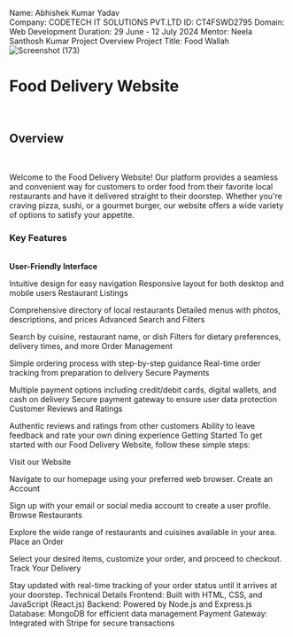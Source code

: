 Name: Abhishek Kumar Yadav <br/>
Company: CODETECH IT SOLUTIONS PVT.LTD
ID: CT4FSWD2795
Domain: Web Development
Duration: 29 June - 12 July 2024
Mentor: Neela Santhosh Kumar
Project Overview
Project Title: Food Wallah
![Screenshot (173)](https://github.com/user-attachments/assets/386a6e29-576e-419a-8dff-060ae27a73bf)

<h1>Food Delivery Website</h1> <br/>
<h2>Overview</h2> <br/>

Welcome to the Food Delivery Website! Our platform provides a seamless and convenient way for customers to order food from their favorite local restaurants and have it delivered straight to their doorstep. Whether you're craving pizza, sushi, or a gourmet burger, our website offers a wide variety of options to satisfy your appetite.

<h3>Key Features</h3> <br/>
<b>User-Friendly Interface</b> <br/>

Intuitive design for easy navigation
Responsive layout for both desktop and mobile users
Restaurant Listings

Comprehensive directory of local restaurants
Detailed menus with photos, descriptions, and prices
Advanced Search and Filters

Search by cuisine, restaurant name, or dish
Filters for dietary preferences, delivery times, and more
Order Management

Simple ordering process with step-by-step guidance
Real-time order tracking from preparation to delivery
Secure Payments

Multiple payment options including credit/debit cards, digital wallets, and cash on delivery
Secure payment gateway to ensure user data protection
Customer Reviews and Ratings

Authentic reviews and ratings from other customers
Ability to leave feedback and rate your own dining experience
Getting Started
To get started with our Food Delivery Website, follow these simple steps:

Visit our Website

Navigate to our homepage using your preferred web browser.
Create an Account

Sign up with your email or social media account to create a user profile.
Browse Restaurants

Explore the wide range of restaurants and cuisines available in your area.
Place an Order

Select your desired items, customize your order, and proceed to checkout.
Track Your Delivery

Stay updated with real-time tracking of your order status until it arrives at your doorstep.
Technical Details
Frontend: Built with HTML, CSS, and JavaScript (React.js)
Backend: Powered by Node.js and Express.js
Database: MongoDB for efficient data management
Payment Gateway: Integrated with Stripe for secure transactions
